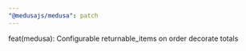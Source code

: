 ```yaml
---
"@medusajs/medusa": patch
---
```


feat(medusa): Configurable returnable_items on order decorate totals
